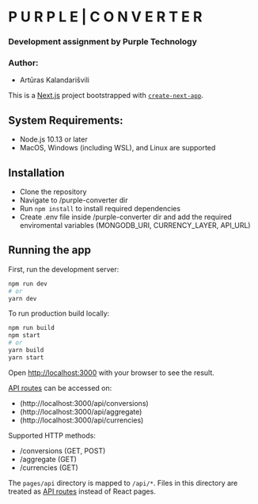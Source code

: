 # P U R P L E | C O N V E R T E R

### Development assignment by Purple Technology

### Author:

- Artūras Kalandarišvili

This is a [Next.js](https://nextjs.org/) project bootstrapped with [`create-next-app`](https://github.com/vercel/next.js/tree/canary/packages/create-next-app).

## System Requirements:

- Node.js 10.13 or later
- MacOS, Windows (including WSL), and Linux are supported

## Installation

- Clone the repository
- Navigate to /purple-converter dir
- Run `npm install` to install required dependencies
- Create .env file inside /purple-converter dir and add the required enviromental variables (MONGODB_URI, CURRENCY_LAYER, API_URL)

## Running the app

First, run the development server:

```bash
npm run dev
# or
yarn dev
```

To run production build locally:

```bash
npm run build
npm start
# or
yarn build
yarn start
```

Open [http://localhost:3000](http://localhost:3000) with your browser to see the result.

[API routes](https://nextjs.org/docs/api-routes/introduction) can be accessed on:

- (http://localhost:3000/api/conversions)
- (http://localhost:3000/api/aggregate)
- (http://localhost:3000/api/currencies)

Supported HTTP methods:

- /conversions (GET, POST)
- /aggregate (GET)
- /currencies (GET)

The `pages/api` directory is mapped to `/api/*`. Files in this directory are treated as [API routes](https://nextjs.org/docs/api-routes/introduction) instead of React pages.
